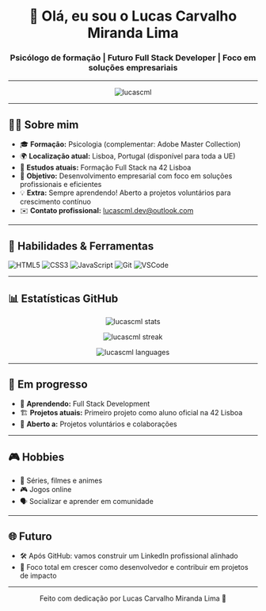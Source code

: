 <h1 align="center">👋 Olá, eu sou o Lucas Carvalho Miranda Lima</h1>
<h3 align="center">Psicólogo de formação | Futuro Full Stack Developer | Foco em soluções empresariais</h3>

---

<p align="center">
  <img src="https://komarev.com/ghpvc/?username=lucascml&label=Profile%20views&color=0e75b6&style=flat" alt="lucascml" />
</p>

---

## 🧑‍💻 Sobre mim

- 🎓 **Formação:** Psicologia (complementar: Adobe Master Collection)
- 🌍 **Localização atual:** Lisboa, Portugal (disponível para toda a UE)
- 🚀 **Estudos atuais:** Formação Full Stack na 42 Lisboa
- 🎯 **Objetivo:** Desenvolvimento empresarial com foco em soluções profissionais e eficientes
- 💡 **Extra:** Sempre aprendendo! Aberto a projetos voluntários para crescimento contínuo
- ✉️ **Contato profissional:** [lucascml.dev@outlook.com](mailto:lucascml.dev@outlook.com)

---

## 🔧 Habilidades & Ferramentas

![HTML5](https://img.shields.io/badge/HTML5-E34F26?style=for-the-badge&logo=html5&logoColor=white)
![CSS3](https://img.shields.io/badge/CSS3-1572B6?style=for-the-badge&logo=css3&logoColor=white)
![JavaScript](https://img.shields.io/badge/JavaScript-F7DF1E?style=for-the-badge&logo=javascript&logoColor=black)
![Git](https://img.shields.io/badge/Git-F05032?style=for-the-badge&logo=git&logoColor=white)
![VSCode](https://img.shields.io/badge/VSCode-007ACC?style=for-the-badge&logo=visual-studio-code&logoColor=white)

---

## 📊 Estatísticas GitHub

<p align="center">
  <img src="https://github-readme-stats.vercel.app/api?username=lucascml&show_icons=true&theme=dark&hide_border=true" alt="lucascml stats" />
</p>

<p align="center">
  <img src="https://github-readme-streak-stats.herokuapp.com/?user=lucascml&theme=dark&hide_border=true" alt="lucascml streak" />
</p>

<p align="center">
  <img src="https://github-readme-stats.vercel.app/api/top-langs/?username=lucascml&layout=compact&theme=dark&hide_border=true" alt="lucascml languages" />
</p>

---

## 🚀 Em progresso

- 📖 **Aprendendo:** Full Stack Development
- 🏗️ **Projetos atuais:** Primeiro projeto como aluno oficial na 42 Lisboa
- 🤝 **Aberto a:** Projetos voluntários e colaborações

---

## 🎮 Hobbies

- 🎥 Séries, filmes e animes
- 🎮 Jogos online
- 🗣️ Socializar e aprender em comunidade

---

## 🌐 Futuro

- 🛠️ Após GitHub: vamos construir um LinkedIn profissional alinhado
- 🎯 Foco total em crescer como desenvolvedor e contribuir em projetos de impacto

---

<p align="center">Feito com dedicação por Lucas Carvalho Miranda Lima 🚀</p>

